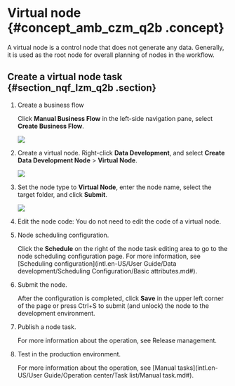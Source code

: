 # Virtual node {#concept_amb_czm_q2b .concept}

A virtual node is a control node that does not generate any data. Generally, it is used as the root node for overall planning of nodes in the workflow.

## Create a virtual node task {#section_nqf_lzm_q2b .section}

1.  Create a business flow

    Click **Manual Business Flow** in the left-side navigation pane, select **Create Business Flow**.

    ![](http://static-aliyun-doc.oss-cn-hangzhou.aliyuncs.com/assets/img/16319/15381260227961_en-US.png)

2.  Create a virtual node. Right-click **Data Development**, and select **Create Data Development Node** \> **Virtual Node**.

    ![](http://static-aliyun-doc.oss-cn-hangzhou.aliyuncs.com/assets/img/16326/15381260228159_en-US.png)

3.  Set the node type to **Virtual Node**, enter the node name, select the target folder, and click **Submit**.

    ![](http://static-aliyun-doc.oss-cn-hangzhou.aliyuncs.com/assets/img/16298/15381260227817_en-US.png)

4.  Edit the node code: You do not need to edit the code of a virtual node.
5.  Node scheduling configuration.

    Click the **Schedule** on the right of the node task editing area to go to the node scheduling configuration page. For more information, see [Scheduling configuration](intl.en-US/User Guide/Data development/Scheduling Configuration/Basic attributes.md#).

6.  Submit the node.

    After the configuration is completed, click **Save** in the upper left corner of the page or press Ctrl+S to submit \(and unlock\) the node to the development environment.

7.  Publish a node task.

    For more information about the operation, see Release management.

8.  Test in the production environment.

    For more information about the operation, see [Manual tasks](intl.en-US/User Guide/Operation center/Task list/Manual task.md#).


